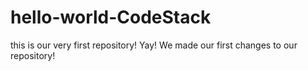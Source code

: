 # hello-world-CodeStack
this is our very first repository! Yay!
We made our first changes to our repository!
